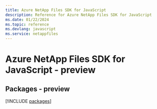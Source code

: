 ```yaml
---
title: Azure NetApp Files SDK for JavaScript
description: Reference for Azure NetApp Files SDK for JavaScript
ms.date: 01/22/2024
ms.topic: reference
ms.devlang: javascript
ms.service: netappfiles
---
```

# Azure NetApp Files SDK for JavaScript - preview
## Packages - preview
[!INCLUDE [packages](netapp-files-index.md)]